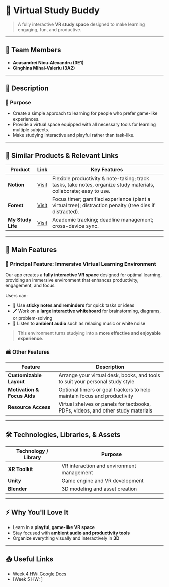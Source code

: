 # 🌟 Virtual Study Buddy  

> A fully interactive **VR study space** designed to make learning engaging, fun, and productive.  

---

## 👥 Team Members  
- **Acasandrei Nicu-Alexandru (3E1)**  
- **Ginghina Mihai-Valeriu (3A2)**  

---

## 📝 Description  

### 🎯 Purpose  
- Create a simple approach to learning for people who prefer game-like experiences.  
- Provide a virtual space equipped with all necessary tools for learning multiple subjects.  
- Make studying interactive and playful rather than task-like.  

---

## 🔗 Similar Products & Relevant Links  

| Product | Link | Key Features |
|---------|------|--------------|
| **Notion** | [Visit](https://www.notion.com/) | Flexible productivity & note-taking; track tasks, take notes, organize study materials, collaborate; easy to use. |
| **Forest** | [Visit](https://www.forestapp.cc/) | Focus timer; gamified experience (plant a virtual tree); distraction penalty (tree dies if distracted). |
| **My Study Life** | [Visit](https://mystudylife.com/) | Academic tracking; deadline management; cross-device sync. |

---

## 🚀 Main Features  

### 🌟 Principal Feature: Immersive Virtual Learning Environment  
Our app creates a **fully interactive VR space** designed for optimal learning, providing an immersive environment that enhances productivity, engagement, and focus.  

Users can:  
- 📝 Use **sticky notes and reminders** for quick tasks or ideas  
- 🖊️ Work on a **large interactive whiteboard** for brainstorming, diagrams, or problem-solving  
- 🎵 Listen to **ambient audio** such as relaxing music or white noise  

> This environment turns studying into a **more effective and enjoyable experience**.  

### 🛋️ Other Features  

| Feature | Description |
|---------|-------------|
| **Customizable Layout** | Arrange your virtual desk, books, and tools to suit your personal study style |
| **Motivation & Focus Aids** | Optional timers or goal trackers to help maintain focus and productivity |
| **Resource Access** | Virtual shelves or panels for textbooks, PDFs, videos, and other study materials |

---

## 🛠 Technologies, Libraries, & Assets  

| Technology / Library | Purpose |
|---------------------|--------|
| **XR Toolkit** | VR interaction and environment management |
| **Unity** | Game engine and VR development |
| **Blender** | 3D modeling and asset creation |

---

## ⚡ Why You'll Love It  
- Learn in a **playful, game-like VR space**  
- Stay focused with **ambient audio and productivity tools**  
- Organize everything visually and interactively in **3D**  

---

## 📥 Useful Links  
- [Week 4 HW: Google Docs](https://docs.google.com/document/d/1DYPC2g2xEWqjdZ2jk6c1_6zRqIgF3lKIwQURg_JFBJA/edit?usp=sharing)
- [Week 5 HW: ]

